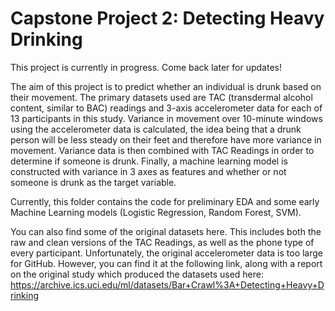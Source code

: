 # Capstone Project 2: Detecting Heavy Drinking

This project is currently in progress. Come back later for updates!

The aim of this project is to predict whether an individual is drunk based on their movement. The primary datasets used are TAC (transdermal alcohol content, similar to BAC) readings and 3-axis accelerometer data for each of 13 participants in this study. Variance in movement over 10-minute windows using the accelerometer data is calculated, the idea being that a drunk person will be less steady on their feet and therefore have more variance in movement. Variance data is then combined with TAC Readings in order to determine if someone is drunk. Finally, a machine learning model is constructed with variance in 3 axes as features and whether or not someone is drunk as the target variable.

Currently, this folder contains the code for preliminary EDA and some early Machine Learning models (Logistic Regression, Random Forest, SVM).

You can also find some of the original datasets here. This includes both the raw and clean versions of the TAC Readings, as well as the phone type of every participant. Unfortunately, the original accelerometer data is too large for GitHub. However, you can find it at the following link, along with a report on the original study which produced the datasets used here: https://archive.ics.uci.edu/ml/datasets/Bar+Crawl%3A+Detecting+Heavy+Drinking

